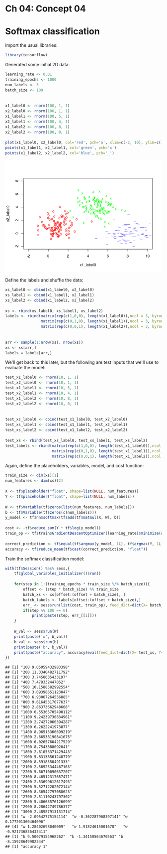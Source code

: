 Ch 04: Concept 04
================

Softmax classification
======================

Import the usual libraries:

``` r
library(tensorflow)
```

Generated some initial 2D data:

``` r
learning_rate <- 0.01
training_epochs <- 1000
num_labels <- 3
batch_size <- 100


x1_label0 <- rnorm(100, 1, 1)
x2_label0 <- rnorm(100, 1, 1)
x1_label1 <- rnorm(100, 5, 1)
x2_label1 <- rnorm(100, 4, 1)
x1_label2 <- rnorm(100, 8, 1)
x2_label2 <- rnorm(100, 0, 1)

plot(x1_label0, x2_label0, col='red', pch='o', xlim=c(-2, 10), ylim=c(-2, 8))
points(x1_label1, x2_label1, col='green', pch='x')
points(x1_label2, x2_label2, col='blue', pch='_')
```

![](Concept04_softmax_files/figure-markdown_github/unnamed-chunk-2-1.png)

Define the labels and shuffle the data:

``` r
xs_label0 <- cbind(x1_label0, x2_label0)
xs_label1 <- cbind(x1_label1, x2_label1)
xs_label2 <- cbind(x1_label2, x2_label2)

xs <- rbind(xs_label0, xs_label1, xs_label2)
labels <- rbind(matrix(rep(c(1,0,0), length(x1_label0)),ncol = 3, byrow = T),
                matrix(rep(c(0,1,0), length(x1_label1)),ncol = 3, byrow = T),
                matrix(rep(c(0,0,1), length(x1_label2)),ncol = 3, byrow = T))


arr <- sample(1:nrow(xs), nrow(xs))
xs <- xs[arr,]
labels = labels[arr,]
```

We'll get back to this later, but the following are test inputs that we'll use to evaluate the model:

``` r
test_x1_label0 <- rnorm(10, 1, 1)
test_x2_label0 <- rnorm(10, 1, 1)
test_x1_label1 <- rnorm(10, 5, 1)
test_x2_label1 <- rnorm(10, 4, 1)
test_x1_label2 <- rnorm(10, 8, 1)
test_x2_label2 <- rnorm(10, 0, 1)


test_xs_label0 <- cbind(test_x1_label0, test_x2_label0)
test_xs_label1 <- cbind(test_x1_label1, test_x2_label1)
test_xs_label2 <- cbind(test_x1_label2, test_x2_label2)

test_xs <- rbind(test_xs_label0, test_xs_label1, test_xs_label2)
test_labels <- rbind(matrix(rep(c(1,0,0), length(test_x1_label0)),ncol = 3, byrow = T),
                     matrix(rep(c(0,1,0), length(test_x1_label1)),ncol = 3, byrow = T),
                     matrix(rep(c(0,0,1), length(test_x1_label2)),ncol = 3, byrow = T))
```

Again, define the placeholders, variables, model, and cost function:

``` r
train_size <- dim(xs)[1]
num_features <- dim(xs)[2]

X <- tf$placeholder("float", shape=list(NULL, num_features))
Y <- tf$placeholder("float", shape=list(NULL, num_labels))

W <- tf$Variable(tf$zeros(list(num_features, num_labels)))
b <- tf$Variable(tf$zeros(c(num_labels)))
y_model <- tf$nn$softmax(tf$add(tf$matmul(X, W), b))

cost <- -tf$reduce_sum(Y * tf$log(y_model))
train_op <- tf$train$GradientDescentOptimizer(learning_rate)$minimize(cost)

correct_prediction <- tf$equal(tf$argmax(y_model, 1L), tf$argmax(Y, 1L))
accuracy <- tf$reduce_mean(tf$cast(correct_prediction, "float"))
```

Train the softmax classification model:

``` r
with(tf$Session() %as% sess,{
    tf$global_variables_initializer()$run()

    for(step in 1:(training_epochs * train_size %/% batch_size)){
        offset <- (step * batch_size) %% train_size
        batch_xs <- xs[offset:(offset + batch_size), ]
        batch_labels <- labels[offset:(offset + batch_size),]
        err_ <- sess$run(list(cost, train_op), feed_dict=dict(X= batch_xs, Y= batch_labels))
        if(step %% 100 == 0)
            print(paste(step, err_[[1]]))
    }

    W_val <- sess$run(W)
    print(paste('w', W_val))
    b_val <- sess$run(b)
    print(paste('b', b_val))
    print(paste("accuracy", accuracy$eval(feed_dict=dict(X= test_xs, Y= test_labels))))
})
```

    ## [1] "100 9.05059432983398"
    ## [1] "200 11.3340482711792"
    ## [1] "300 3.7450635433197"
    ## [1] "400 7.479332447052"
    ## [1] "500 10.1588582992554"
    ## [1] "600 3.09398651123047"
    ## [1] "700 6.93067264556885"
    ## [1] "800 9.61645317077637"
    ## [1] "900 2.86373662948608"
    ## [1] "1000 6.55365705490112"
    ## [1] "1100 9.24239730834961"
    ## [1] "1200 2.74272060394287"
    ## [1] "1300 6.2622241973877"
    ## [1] "1400 8.96513366699219"
    ## [1] "1500 2.66538190841675"
    ## [1] "1600 6.02657604217529"
    ## [1] "1700 8.7543888092041"
    ## [1] "1800 2.61053371429443"
    ## [1] "1900 5.83138561248779"
    ## [1] "2000 8.5918550491333"
    ## [1] "2100 2.56925344467163"
    ## [1] "2200 5.66710090637207"
    ## [1] "2300 8.46512317657471"
    ## [1] "2400 2.53699612617493"
    ## [1] "2500 5.52712202072144"
    ## [1] "2600 8.36542797088623"
    ## [1] "2700 2.51110243797302"
    ## [1] "2800 5.40663576126099"
    ## [1] "2900 8.28642749786377"
    ## [1] "3000 2.48987913131714"
    ## [1] "w -2.09542775154114"  "w -0.362287968397141" "w 0.177201360464096" 
    ## [4] "w 1.28402698040009"   "w 1.91824615001678"   "w -0.921736836433411"
    ## [1] "b 9.50079154968262"  "b -1.34150564670563" "b -8.15928649902344"
    ## [1] "accuracy 1"
